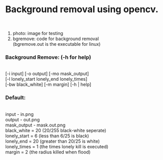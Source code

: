 <h1>Background removal using opencv.</h1><br>

1. photo: image for testing<br>
2. bgremove: code for background removal<br>
(bgremove.out is the executable for linux)<br>

<h3>Background Remove: (-h for help)</h3><br>
[-i input] [-o output] [-mo mask_output]<br>
[-l lonely_start lonely_end lonely_times]<br>
[-bw black_white] [-m margin] [-h | help]<br>

<h3>Default:</h3><br>
input - in.png<br>
output - out.png<br>
mask_output - mask.out.png<br>
black_white = 20 (20/255 black-white seperate)<br>
lonely_start = 6 (less than 6/25 is black)<br>
lonely_end = 20 (greater than 20/25 is white)<br>
lonely_times = 1 (the times lonely kill is executed)<br>
margin = 2 (the radius killed when flood)<br>
